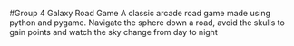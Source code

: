#Group 4 Galaxy Road Game 
A classic arcade road game made using python and pygame. Navigate the sphere down a road, avoid the skulls to gain points and watch the sky change from day to night 
